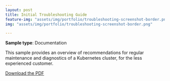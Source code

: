 ```yaml
---
layout: post
title: Initial Troubleshooting Guide
feature-img: "assets/img/portfolio/troubleshooting-screenshot-border.png"
img: "assets/img/portfolio/troubleshooting-screenshot-border.png"

---
```

**Sample type**: Documentation

This sample provides an overview of recommendations for regular maintenance and diagnostics of a Kubernetes cluster, for the less experienced customer.

<a href="https://raw.githubusercontent.com/bunnnnnnn/bunnnnnnn.github.io/main/_portfolio/vmware-troubleshooting.pdf" download>Download the PDF</a>


